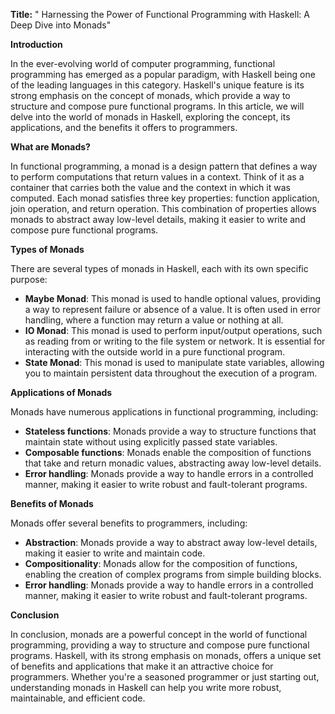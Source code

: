 **Title:** " Harnessing the Power of Functional Programming with Haskell: A Deep Dive into Monads"

**Introduction**

In the ever-evolving world of computer programming, functional programming has emerged as a popular paradigm, with Haskell being one of the leading languages in this category. Haskell's unique feature is its strong emphasis on the concept of monads, which provide a way to structure and compose pure functional programs. In this article, we will delve into the world of monads in Haskell, exploring the concept, its applications, and the benefits it offers to programmers.

**What are Monads?**

In functional programming, a monad is a design pattern that defines a way to perform computations that return values in a context. Think of it as a container that carries both the value and the context in which it was computed. Each monad satisfies three key properties: function application, join operation, and return operation. This combination of properties allows monads to abstract away low-level details, making it easier to write and compose pure functional programs.

**Types of Monads**

There are several types of monads in Haskell, each with its own specific purpose:

* **Maybe Monad**: This monad is used to handle optional values, providing a way to represent failure or absence of a value. It is often used in error handling, where a function may return a value or nothing at all.
* **IO Monad**: This monad is used to perform input/output operations, such as reading from or writing to the file system or network. It is essential for interacting with the outside world in a pure functional program.
* **State Monad**: This monad is used to manipulate state variables, allowing you to maintain persistent data throughout the execution of a program.

**Applications of Monads**

Monads have numerous applications in functional programming, including:

* **Stateless functions**: Monads provide a way to structure functions that maintain state without using explicitly passed state variables.
* **Composable functions**: Monads enable the composition of functions that take and return monadic values, abstracting away low-level details.
* **Error handling**: Monads provide a way to handle errors in a controlled manner, making it easier to write robust and fault-tolerant programs.

**Benefits of Monads**

Monads offer several benefits to programmers, including:

* **Abstraction**: Monads provide a way to abstract away low-level details, making it easier to write and maintain code.
* **Compositionality**: Monads allow for the composition of functions, enabling the creation of complex programs from simple building blocks.
* **Error handling**: Monads provide a way to handle errors in a controlled manner, making it easier to write robust and fault-tolerant programs.

**Conclusion**

In conclusion, monads are a powerful concept in the world of functional programming, providing a way to structure and compose pure functional programs. Haskell, with its strong emphasis on monads, offers a unique set of benefits and applications that make it an attractive choice for programmers. Whether you're a seasoned programmer or just starting out, understanding monads in Haskell can help you write more robust, maintainable, and efficient code.
